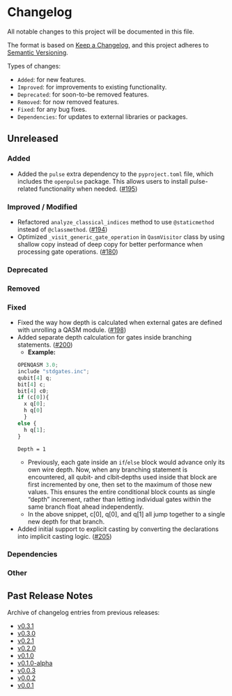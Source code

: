 # Changelog

All notable changes to this project will be documented in this file.

The format is based on [Keep a Changelog](https://keepachangelog.com/en/1.1.0/), and this project adheres to [Semantic Versioning](https://semver.org/spec/v2.0.0.html).

Types of changes:
- `Added`: for new features.
- `Improved`: for improvements to existing functionality.
- `Deprecated`: for soon-to-be removed features.
- `Removed`: for now removed features.
- `Fixed`: for any bug fixes.
- `Dependencies`: for updates to external libraries or packages.

## Unreleased

### Added
- Added the `pulse` extra dependency to the `pyproject.toml` file, which includes the `openpulse` package. This allows users to install pulse-related functionality when needed. ([#195](https://github.com/qBraid/pyqasm/pull/195))

### Improved / Modified

- Refactored `analyze_classical_indices` method to use `@staticmethod` instead of `@classmethod`. ([#194](https://github.com/qBraid/pyqasm/pull/194))
- Optimized `_visit_generic_gate_operation` in `QasmVisitor` class by using shallow copy instead of deep copy for better performance when processing gate operations. ([#180](https://github.com/qBraid/pyqasm/pull/180))

### Deprecated

### Removed

### Fixed

- Fixed the way how depth is calculated when external gates are defined with unrolling a QASM module. ([#198](https://github.com/qBraid/pyqasm/pull/198))
- Added separate depth calculation for gates inside branching statements. ([#200](https://github.com/qBraid/pyqasm/pull/200)) 
  - **Example:**
  ```python
  OPENQASM 3.0;
  include "stdgates.inc";
  qubit[4] q;
  bit[4] c;
  bit[4] c0;
  if (c[0]){
    x q[0];
    h q[0]
    }
  else {
    h q[1];
  }
  ```
  ```text
  Depth = 1
  ```
  - Previously, each gate inside an `if`/`else` block would advance only its own wire depth. Now, when any branching statement is encountered, all qubit‐ and clbit‐depths used inside that block are first incremented by one, then set to the maximum of those new values. This ensures the entire conditional block counts as single “depth” increment, rather than letting individual gates within the same branch float ahead independently.
  - In the above snippet, c[0], q[0], and q[1] all jump together to a single new depth for that branch.
- Added initial support to explicit casting by converting the declarations into implicit casting logic. ([#205](https://github.com/qBraid/pyqasm/pull/205))
### Dependencies

### Other

## Past Release Notes

Archive of changelog entries from previous releases:

- [v0.3.1](https://github.com/qBraid/pyqasm/releases/tag/v0.3.1)
- [v0.3.0](https://github.com/qBraid/pyqasm/releases/tag/v0.3.0)
- [v0.2.1](https://github.com/qBraid/pyqasm/releases/tag/v0.2.1)
- [v0.2.0](https://github.com/qBraid/pyqasm/releases/tag/v0.2.0)
- [v0.1.0](https://github.com/qBraid/pyqasm/releases/tag/v0.1.0)
- [v0.1.0-alpha](https://github.com/qBraid/pyqasm/releases/tag/v0.1.0-alpha)
- [v0.0.3](https://github.com/qBraid/pyqasm/releases/tag/v0.0.3)
- [v0.0.2](https://github.com/qBraid/pyqasm/releases/tag/v0.0.2)
- [v0.0.1](https://github.com/qBraid/pyqasm/releases/tag/v0.0.1)
